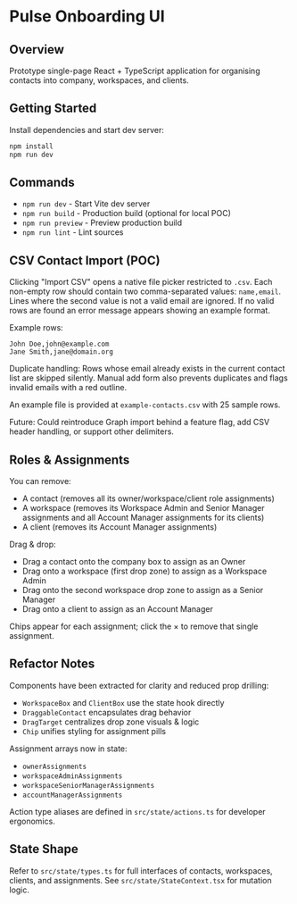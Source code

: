 # Pulse Onboarding UI

## Overview

Prototype single-page React + TypeScript application for organising contacts into company, workspaces, and clients.

## Getting Started

Install dependencies and start dev server:

```bash
npm install
npm run dev
```

## Commands

- `npm run dev` - Start Vite dev server
- `npm run build` - Production build (optional for local POC)
- `npm run preview` - Preview production build
- `npm run lint` - Lint sources

## CSV Contact Import (POC)

Clicking "Import CSV" opens a native file picker restricted to `.csv`. Each non-empty row should contain two comma-separated values: `name,email`. Lines where the second value is not a valid email are ignored. If no valid rows are found an error message appears showing an example format.

Example rows:

```text
John Doe,john@example.com
Jane Smith,jane@domain.org
```

Duplicate handling: Rows whose email already exists in the current contact list are skipped silently. Manual add form also prevents duplicates and flags invalid emails with a red outline.

An example file is provided at `example-contacts.csv` with 25 sample rows.

Future: Could reintroduce Graph import behind a feature flag, add CSV header handling, or support other delimiters.

## Roles & Assignments

You can remove:

- A contact (removes all its owner/workspace/client role assignments)
- A workspace (removes its Workspace Admin and Senior Manager assignments and all Account Manager assignments for its clients)
- A client (removes its Account Manager assignments)

Drag & drop:

- Drag a contact onto the company box to assign as an Owner
- Drag onto a workspace (first drop zone) to assign as a Workspace Admin
- Drag onto the second workspace drop zone to assign as a Senior Manager
- Drag onto a client to assign as an Account Manager

Chips appear for each assignment; click the × to remove that single assignment.

## Refactor Notes

Components have been extracted for clarity and reduced prop drilling:

- `WorkspaceBox` and `ClientBox` use the state hook directly
- `DraggableContact` encapsulates drag behavior
- `DragTarget` centralizes drop zone visuals & logic
- `Chip` unifies styling for assignment pills

Assignment arrays now in state:

- `ownerAssignments`
- `workspaceAdminAssignments`
- `workspaceSeniorManagerAssignments`
- `accountManagerAssignments`

Action type aliases are defined in `src/state/actions.ts` for developer ergonomics.

## State Shape

Refer to `src/state/types.ts` for full interfaces of contacts, workspaces, clients, and assignments. See `src/state/StateContext.tsx` for mutation logic.
